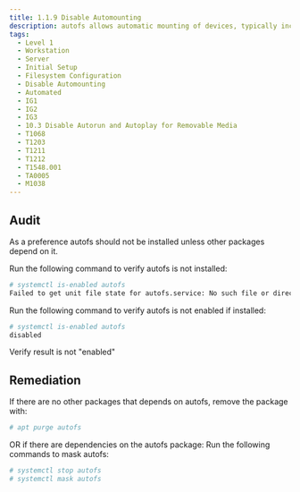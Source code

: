 ```yaml
---
title: 1.1.9 Disable Automounting
description: autofs allows automatic mounting of devices, typically including CD/DVDs and USB drives.
tags:
  - Level 1
  - Workstation
  - Server
  - Initial Setup
  - Filesystem Configuration
  - Disable Automounting
  - Automated
  - IG1
  - IG2
  - IG3
  - 10.3 Disable Autorun and Autoplay for Removable Media
  - T1068
  - T1203
  - T1211
  - T1212
  - T1548.001
  - TA0005
  - M1038
---
```


## Audit
As a preference autofs should not be installed unless other packages depend on it.

Run the following command to verify autofs is not installed:
```bash
# systemctl is-enabled autofs
Failed to get unit file state for autofs.service: No such file or directory
```

Run the following command to verify autofs is not enabled if installed:
```bash
# systemctl is-enabled autofs
disabled
```

Verify result is not "enabled"

## Remediation
If there are no other packages that depends on autofs, remove the package with:
```bash
# apt purge autofs
```

OR if there are dependencies on the autofs package:
Run the following commands to mask autofs:
```bash
# systemctl stop autofs
# systemctl mask autofs
```
